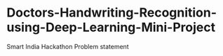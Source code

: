 # Doctors-Handwriting-Recognition-using-Deep-Learning-Mini-Project
Smart India Hackathon Problem statement 
